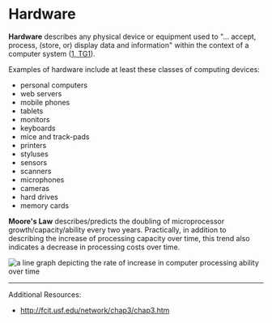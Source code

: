 # Hardware

**Hardware** describes any physical device or equipment used to
 "... accept, process, (store, or) display data and information"
 within the context of a computer system ([1, TG1](/README.md/#accompanying-textbook)).

Examples of hardware include at least these classes of computing devices:

 + personal computers
 + web servers
 + mobile phones
 + tablets
 + monitors
 + keyboards
 + mice and track-pads
 + printers
 + styluses
 + sensors
 + scanners
 + microphones
 + cameras
 + hard drives
 + memory cards

**Moore's Law** describes/predicts
 the doubling of microprocessor growth/capacity/ability every two years.
 Practically, in addition to describing the increase of processing capacity over time,
 this trend also indicates a decrease in processing costs over time.

![a line graph depicting the rate of increase in computer processing ability over time](https://upload.wikimedia.org/wikipedia/commons/0/00/Transistor_Count_and_Moore%27s_Law_-_2011.svg)

<hr>

Additional Resources:

 + http://fcit.usf.edu/network/chap3/chap3.htm
